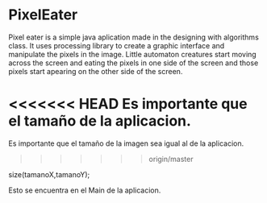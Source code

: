 # PixelEater
Pixel eater is a simple java aplication made in the designing with algorithms class. It uses processing library to create a graphic interface and manipulate the pixels in the image. Little automaton creatures start moving across the screen and eating the pixels in one side of the screen and those pixels start apearing on the other side of the screen.

<<<<<<< HEAD
Es importante que el tamaño de la aplicacion.
=======
Es importante que el tamaño de la imagen sea igual al de la aplicacion.
>>>>>>> origin/master

size(tamanoX,tamanoY);

Esto se encuentra en el Main de la aplicacion.
